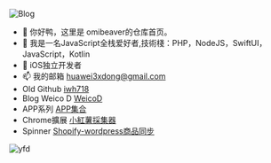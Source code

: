 


![Blog](https://stats.justsong.cn/api/website/?url=https://blog.yusihk.com&style=flat&logo=github)

- 👋 你好鸭，这里是 omibeaver的仓库首页。
- 👀 我是一名JavaScript全栈爱好者,技術棧：PHP，NodeJS，SwiftUI，JavaScript，Kotlin
- 🌱 iOS独立开发者
- 📫 我的邮箱 huawei3xdong@gmail.com
- Old Github  [iwh718](https://github.com/iwh718)
- Blog Weico D [WeicoD](https://blog.yusihk.com)
- APP系列 [APP集合](https://airbook.yusihk.com)
- Chrome擴展 [小紅薯採集器](https://chromewebstore.google.com/detail/%E5%B0%8F%E7%BA%A2%E8%96%AF%E5%95%86%E5%93%81%E5%90%8C%E6%AD%A5%E5%B7%A5%E5%85%B7/pekcgkelcadlhndhghlaeejfeeiiaakc?hl=zh-CN)
- Spinner [Shopify-wordpress商品同步](https://spinner.yusihk.com)





![yfd](https://stats.justsong.cn/api/csdn?id=u010913414)




	






